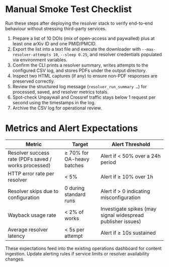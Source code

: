 # Manual Smoke Test Checklist

Run these steps after deploying the resolver stack to verify end-to-end behaviour without stressing third-party services.

1. Prepare a list of 10 DOIs (mix of open-access and paywalled) plus at least one arXiv ID and one PMID/PMCID.
2. Export the list into a text file and execute the downloader with `--max-resolver-attempts 10`, `--sleep 0.25`, and resolver credentials populated via environment variables.
3. Confirm the CLI prints a resolver summary, writes attempts to the configured CSV log, and stores PDFs under the output directory.
4. Inspect two HTML captures (if any) to ensure non-PDF responses are preserved correctly.
5. Review the structured log message (`resolver_run_summary …`) for processed, saved, and resolver metrics totals.
6. Spot-check Unpaywall and Crossref traffic stays below 1 request per second using the timestamps in the log.
7. Archive the CSV log for operational review.

# Metrics and Alert Expectations

| Metric | Target | Alert Threshold |
| --- | --- | --- |
| Resolver success rate (PDFs saved / works processed) | ≥ 70% for OA-heavy batches | Alert if < 50% over a 24h period |
| HTTP error rate per resolver | < 5% | Alert if ≥ 10% over 1h |
| Resolver skips due to configuration | 0 during standard runs | Alert if > 0 indicating misconfiguration |
| Wayback usage rate | < 2% of works | Investigate spikes (may signal widespread publisher issues) |
| Average resolver latency | < 5s per attempt | Alert if ≥ 10s sustained |

These expectations feed into the existing operations dashboard for content ingestion. Update alerting rules if service limits or resolver availability changes.
